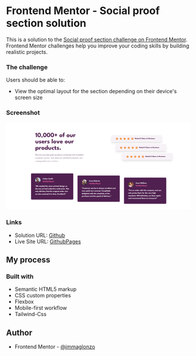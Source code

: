 # Frontend Mentor - Social proof section solution

This is a solution to the [Social proof section challenge on Frontend Mentor](https://www.frontendmentor.io/challenges/social-proof-section-6e0qTv_bA). Frontend Mentor challenges help you improve your coding skills by building realistic projects.

### The challenge

Users should be able to:

- View the optimal layout for the section depending on their device's screen size

### Screenshot

![](./images/Screenshot%202023-10-06%20002655.png)

### Links

- Solution URL: [Github](https://github.com/jmmaglonzo/Social-Proof-Section)
- Live Site URL: [GithubPages](https://jmmaglonzo.github.io/Social-Proof-Section/)

## My process

### Built with

- Semantic HTML5 markup
- CSS custom properties
- Flexbox
- Mobile-first workflow
- Tailwind-Css

## Author

- Frontend Mentor - [@jmmaglonzo](https://www.frontendmentor.io/profile/jmmaglonzo)
